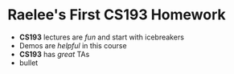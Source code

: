 # Raelee's First CS193 Homework

- **CS193** lectures are _fun_ and start with icebreakers
- Demos are _helpful_ in this course
- **CS193** has _great_ TAs
- bullet
